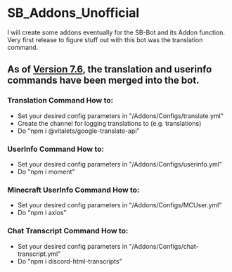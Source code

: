 # SB_Addons_Unofficial

I will create some addons eventually for the SB-Bot and its Addon function.
Very first release to figure stuff out with this bot was the translation command.

## As of [Version 7.6](https://github.com/Emerald-Services/SupportBot/releases/tag/v7.6), the translation and userinfo commands have been merged into the bot.

### Translation Command How to:

* Set your desired config parameters in "/Addons/Configs/translate.yml"
* Create the channel for logging translations to (e.g. translations)
* Do "npm i @vitalets/google-translate-api"

### UserInfo Command How to:

* Set your desired config parameters in "/Addons/Configs/userinfo.yml"
* Do "npm i moment"

### Minecraft UserInfo Command How to:

* Set your desired config parameters in "/Addons/Configs/MCUser.yml"
* Do "npm i axios"

### Chat Transcript Command How to:

* Set your desired config parameters in "/Addons/Configs/chat-transcript.yml"
* Do "npm i discord-html-transcripts"
